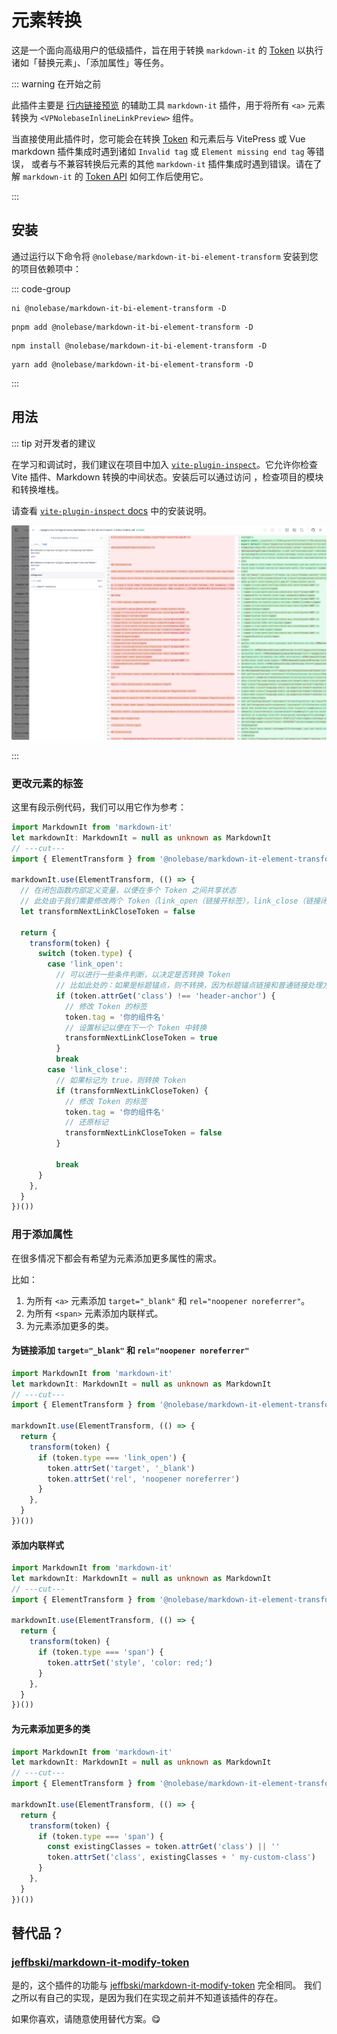 # 元素转换 <Badge type="tip" text="v2.0.0-rc3" />

这是一个面向高级用户的低级插件，旨在用于转换 `markdown-it` 的 [Token](https://markdown-it.github.io/markdown-it/#Token) 以执行诸如「替换元素」、「添加属性」等任务。

::: warning 在开始之前

此插件主要是 [行内链接预览](/pages/zh-CN/integrations/vitepress-plugin-inline-link-preview/) 的辅助工具 `markdown-it` 插件，用于将所有 `<a>` 元素转换为 `<VPNolebaseInlineLinkPreview>` 组件。

当直接使用此插件时，您可能会在转换 [Token](https://markdown-it.github.io/markdown-it/#Token) 和元素后与 VitePress 或 Vue markdown 插件集成时遇到诸如 `Invalid tag` 或 `Element missing end tag` 等错误，
或者与不兼容转换后元素的其他 `markdown-it` 插件集成时遇到错误。请在了解 `markdown-it` 的 [Token API](https://markdown-it.github.io/markdown-it/#Token) 如何工作后使用它。

:::

## 安装

通过运行以下命令将 `@nolebase/markdown-it-bi-element-transform` 安装到您的项目依赖项中：

::: code-group

```shell [@antfu/ni]
ni @nolebase/markdown-it-bi-element-transform -D
```

```shell [pnpm]
pnpm add @nolebase/markdown-it-bi-element-transform -D
```

```shell [npm]
npm install @nolebase/markdown-it-bi-element-transform -D
```

```shell [yarn]
yarn add @nolebase/markdown-it-bi-element-transform -D
```

:::

## 用法

::: tip 对开发者的建议

在学习和调试时，我们建议在项目中加入 [`vite-plugin-inspect`](https://github.com/antfu/vite-plugin-inspect)。它允许你检查 Vite 插件、Markdown 转换的中间状态。安装后可以通过访问 [](http://localhost:5173/__inspect/)，检查项目的模块和转换堆栈。

请查看 [`vite-plugin-inspect` docs](https://github.com/antfu/vite-plugin-inspect) 中的安装说明。

<picture>
  <source srcset="./assets/vite-plugin-inspect-screenshot-day-theme.png" media="(prefers-color-scheme: light)">
  <source srcset="./assets/vite-plugin-inspect-screenshot-night-theme.png" media="(prefers-color-scheme: dark)">
  <img src="./assets//vite-plugin-inspect-screenshot-day-theme.png" alt="vite-plugin-inspect 截图" />
</picture>

:::

### 更改元素的标签

这里有段示例代码，我们可以用它作为参考：

```ts twoslash
import MarkdownIt from 'markdown-it'
let markdownIt: MarkdownIt = null as unknown as MarkdownIt
// ---cut---
import { ElementTransform } from '@nolebase/markdown-it-element-transform'

markdownIt.use(ElementTransform, (() => {
  // 在闭包函数内部定义变量，以便在多个 Token 之间共享状态
  // 此处由于我们需要修改两个 Token（link_open（链接开标签），link_close（链接闭标签）），所以我们需要一个变量来跟踪下一个 Token 是否需要转换
  let transformNextLinkCloseToken = false

  return {
    transform(token) {
      switch (token.type) {
        case 'link_open':
          // 可以进行一些条件判断，以决定是否转换 Token
          // 比如此处的：如果是标题锚点，则不转换，因为标题锚点链接和普通链接处理方法可能会有所不同
          if (token.attrGet('class') !== 'header-anchor') {
            // 修改 Token 的标签
            token.tag = '你的组件名'
            // 设置标记以便在下一个 Token 中转换
            transformNextLinkCloseToken = true
          }
          break
        case 'link_close':
          // 如果标记为 true，则转换 Token
          if (transformNextLinkCloseToken) {
            // 修改 Token 的标签
            token.tag = '你的组件名'
            // 还原标记
            transformNextLinkCloseToken = false
          }

          break
      }
    },
  }
})())
```

### 用于添加属性

在很多情况下都会有希望为元素添加更多属性的需求。

比如：

1. 为所有 `<a>` 元素添加 `target="_blank"` 和 `rel="noopener noreferrer"`。
2. 为所有 `<span>` 元素添加内联样式。
3. 为元素添加更多的类。

#### 为链接添加 `target="_blank"` 和 `rel="noopener noreferrer"`

```ts twoslash
import MarkdownIt from 'markdown-it'
let markdownIt: MarkdownIt = null as unknown as MarkdownIt
// ---cut---
import { ElementTransform } from '@nolebase/markdown-it-element-transform'

markdownIt.use(ElementTransform, (() => {
  return {
    transform(token) {
      if (token.type === 'link_open') {
        token.attrSet('target', '_blank')
        token.attrSet('rel', 'noopener noreferrer')
      }
    },
  }
})())
```

#### 添加内联样式

```ts twoslash
import MarkdownIt from 'markdown-it'
let markdownIt: MarkdownIt = null as unknown as MarkdownIt
// ---cut---
import { ElementTransform } from '@nolebase/markdown-it-element-transform'

markdownIt.use(ElementTransform, (() => {
  return {
    transform(token) {
      if (token.type === 'span') {
        token.attrSet('style', 'color: red;')
      }
    },
  }
})())
```

#### 为元素添加更多的类

```ts twoslash
import MarkdownIt from 'markdown-it'
let markdownIt: MarkdownIt = null as unknown as MarkdownIt
// ---cut---
import { ElementTransform } from '@nolebase/markdown-it-element-transform'

markdownIt.use(ElementTransform, (() => {
  return {
    transform(token) {
      if (token.type === 'span') {
        const existingClasses = token.attrGet('class') || ''
        token.attrSet('class', existingClasses + ' my-custom-class')
      }
    },
  }
})())
```

## 替代品？

### [jeffbski/markdown-it-modify-token](https://github.com/jeffbski/markdown-it-modify-token)

是的，这个插件的功能与 [jeffbski/markdown-it-modify-token](https://github.com/jeffbski/markdown-it-modify-token) 完全相同。
我们之所以有自己的实现，是因为我们在实现之前并不知道该插件的存在。

如果你喜欢，请随意使用替代方案。😋
